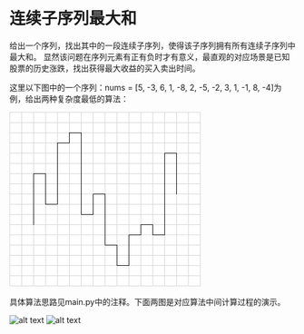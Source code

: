 # 连续子序列最大和

给出一个序列，找出其中的一段连续子序列，使得该子序列拥有所有连续子序列中最大和。
显然该问题在序列元素有正有负时才有意义，最直观的对应场景是已知股票的历史涨跌，找出获得最大收益的买入卖出时间。

这里以下图中的一个序列：nums = [5, -3, 6, 1, -8, 2, -5, -2, 3, 1, -1, 8, -4]为例，给出两种复杂度最低的算法：

![alt text](https://github.com/meowmiji/subseries-max-sum/blob/master/images/series.png)

具体算法思路见main.py中的注释。下面两图是对应算法中间计算过程的演示。

![alt text](htps://github.com/meowmiji/subseries-max-sum/blob/master/images/method_1_illustration.png)
![alt text](htps://github.com/meowmiji/subseries-max-sum/blob/master/images/method_2_illustration.png)
